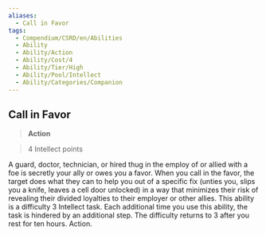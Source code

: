 ```yaml
---
aliases:
  - Call in Favor
tags:
  - Compendium/CSRD/en/Abilities
  - Ability
  - Ability/Action
  - Ability/Cost/4
  - Ability/Tier/High
  - Ability/Pool/Intellect
  - Ability/Categories/Companion
---
```

  
    
## Call in Favor    
>**Action**    
>4 Intellect points  
    
A guard, doctor, technician, or hired thug in the employ of or allied with a foe is secretly your ally or owes you a favor. When you call in the favor, the target does what they can to help you out of a specific fix (unties you, slips you a knife, leaves a cell door unlocked) in a way that minimizes their risk of revealing their divided loyalties to their employer or other allies. This ability is a difficulty 3 Intellect task. Each additional time you use this ability, the task is hindered by an additional step. The difficulty returns to 3 after you rest for ten hours. Action.